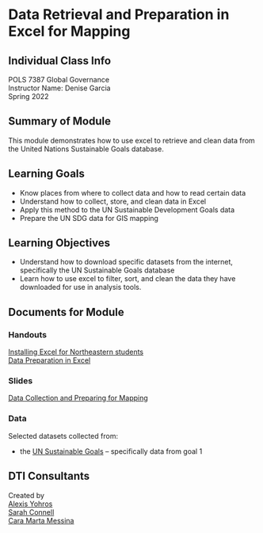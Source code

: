 ﻿# Data Retrieval and Preparation in Excel for Mapping

## Individual Class Info
POLS 7387 Global Governance
<br>
Instructor Name: Denise Garcia
<br>
Spring 2022
<br>


## Summary of Module
This module demonstrates how to use excel to retrieve and clean data from the United Nations Sustainable Goals database.

## Learning Goals
- Know places from where to collect data and how to read certain data
- Understand how to collect, store, and clean data in Excel
- Apply this method to the UN Sustainable Development Goals data
- Prepare the UN SDG data for GIS mapping

## Learning Objectives
- Understand how to download specific datasets from the internet, specifically the UN Sustainable Goals database
- Learn how to use excel to filter, sort, and clean the data they have downloaded for use in analysis tools.

## Documents for Module

### Handouts

[Installing Excel for Northeastern students](https://github.com/NULabNortheastern/digitalassignmentshowcase/blob/master/mapping/global_governance-spring2022-garcia/Handout-install_excel.pdf)
<br>
[Data Preparation in Excel](https://github.com/NULabNortheastern/digitalassignmentshowcase/blob/master/mapping/global_governance-spring2022-garcia/Handout-data_prep_excel.pdf)

### Slides

[Data Collection and Preparing for Mapping](https://github.com/NULabNortheastern/digitalassignmentshowcase/blob/master/mapping/global_governance-spring2022-garcia/Garcia_DataManagement_Excel_Slides.pdf)

### Data
Selected datasets collected from:
- the [UN Sustainable Goals](https://unstats.un.org/sdgs/indicators/database) – specifically data from goal 1


## DTI Consultants
Created by<br>
[Alexis Yohros](Yohros.a@husky.neu.edu)<br>
[Sarah Connell](sa.connell@northeastern.edu)<br>
[Cara Marta Messina](messina.c@husky.neu.edu)
